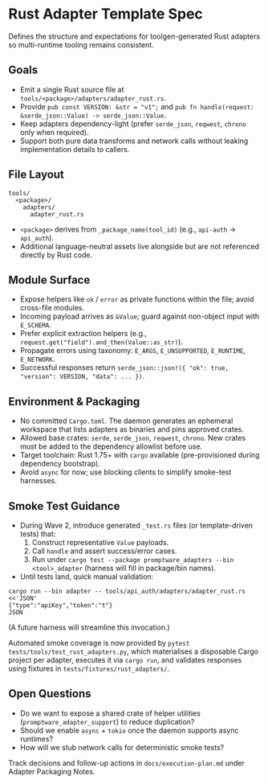 # Rust Adapter Template Spec

Defines the structure and expectations for toolgen-generated Rust adapters so multi-runtime tooling remains consistent.

## Goals
- Emit a single Rust source file at `tools/<package>/adapters/adapter_rust.rs`.
- Provide `pub const VERSION: &str = "v1";` and `pub fn handle(request: &serde_json::Value) -> serde_json::Value`.
- Keep adapters dependency-light (prefer `serde_json`, `reqwest`, `chrono` only when required).
- Support both pure data transforms and network calls without leaking implementation details to callers.

## File Layout
```
tools/
  <package>/
    adapters/
      adapter_rust.rs
```
- `<package>` derives from `_package_name(tool_id)` (e.g., `api-auth` → `api_auth`).
- Additional language-neutral assets live alongside but are not referenced directly by Rust code.

## Module Surface
- Expose helpers like `ok` / `error` as private functions within the file; avoid cross-file modules.
- Incoming payload arrives as `&Value`; guard against non-object input with `E_SCHEMA`.
- Prefer explicit extraction helpers (e.g., `request.get("field").and_then(Value::as_str)`).
- Propagate errors using taxonomy: `E_ARGS`, `E_UNSUPPORTED`, `E_RUNTIME`, `E_NETWORK`.
- Successful responses return `serde_json::json!({ "ok": true, "version": VERSION, "data": ... })`.

## Environment & Packaging
- No committed `Cargo.toml`. The daemon generates an ephemeral workspace that lists adapters as binaries and pins approved crates.
- Allowed base crates: `serde`, `serde_json`, `reqwest`, `chrono`. New crates must be added to the dependency allowlist before use.
- Target toolchain: Rust 1.75+ with `cargo` available (pre-provisioned during dependency bootstrap).
- Avoid `async` for now; use blocking clients to simplify smoke-test harnesses.

## Smoke Test Guidance
- During Wave 2, introduce generated `_test.rs` files (or template-driven tests) that:
  1. Construct representative `Value` payloads.
  2. Call `handle` and assert success/error cases.
  3. Run under `cargo test --package promptware_adapters --bin <tool>_adapter` (harness will fill in package/bin names).
- Until tests land, quick manual validation:
```
cargo run --bin adapter -- tools/api_auth/adapters/adapter_rust.rs <<'JSON'
{"type":"apiKey","token":"t"}
JSON
```
  (A future harness will streamline this invocation.)

Automated smoke coverage is now provided by `pytest tests/tools/test_rust_adapters.py`, which materialises a disposable Cargo project per adapter, executes it via `cargo run`, and validates responses using fixtures in `tests/fixtures/rust_adapters/`.

## Open Questions
- Do we want to expose a shared crate of helper utilities (`promptware_adapter_support`) to reduce duplication?
- Should we enable `async` + `tokio` once the daemon supports async runtimes?
- How will we stub network calls for deterministic smoke tests?

Track decisions and follow-up actions in `docs/execution-plan.md` under Adapter Packaging Notes.
